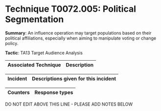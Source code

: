 # Technique T0072.005: Political Segmentation

**Summary**: An influence operation may target populations based on their political affiliations, especially when aiming to manipulate voting or change policy.

**Tactic**: TA13 Target Audience Analysis


| Associated Technique | Description |
| --------- | ------------------------- |



| Incident | Descriptions given for this incident |
| -------- | -------------------- |



| Counters | Response types |
| -------- | -------------- |


DO NOT EDIT ABOVE THIS LINE - PLEASE ADD NOTES BELOW